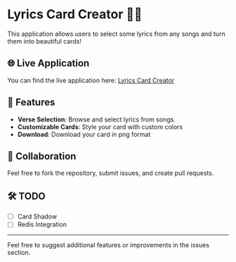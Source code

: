 # Lyrics Card Creator 🎵✨

This application allows users to select some lyrics from any songs and turn them into beautiful cards!

## 🌐 Live Application

You can find the live application here: [Lyrics Card Creator](https://card.lorenzopani.net/)

## 🚀 Features

-   **Verse Selection**: Browse and select lyrics from songs.
-   **Customizable Cards**: Style your card with custom colors
-   **Download**: Download your card in png format

## 🤝 Collaboration

Feel free to fork the repository, submit issues, and create pull requests.

## 🛠️ TODO

-   [ ] Card Shadow
-   [ ] Redis Integration

---

Feel free to suggest additional features or improvements in the issues section.
